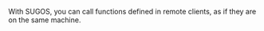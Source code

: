 With SUGOS, you can call functions defined in remote clients, as if they are on the same machine.



